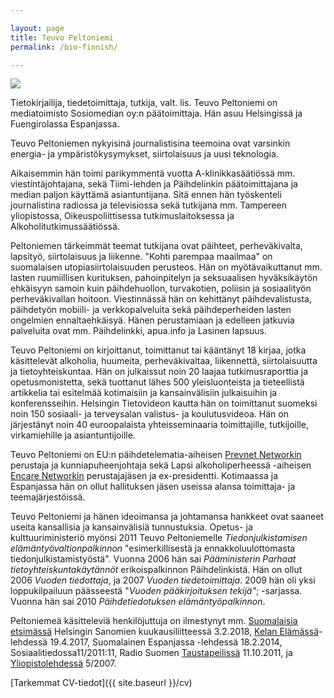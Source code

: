 ```yaml
---

layout: page
title: Teuvo Peltoniemi
permalink: /bio-finnish/

---
```


![](https://user-images.githubusercontent.com/1070946/203375342-2d6734c2-d2ba-4170-b5a2-01b768ea4bc1.jpeg)

Tietokirjailija, tiedetoimittaja, tutkija, valt. lis. Teuvo Peltoniemi on mediatoimisto Sosiomedian oy:n päätoimittaja. Hän asuu Helsingissä ja Fuengirolassa Espanjassa.

Teuvo Peltoniemen nykyisinä journalistisina teemoina ovat varsinkin energia- ja ympäristökysymykset, siirtolaisuus ja uusi teknologia. 

Aikaisemmin hän toimi parikymmentä vuotta A-klinikkasäätiössä mm. viestintäjohtajana, sekä Tiimi-lehden ja Päihdelinkin päätoimittajana ja  median paljon käyttämä asiantuntijana. Sitä ennen hän työskenteli journalistina radiossa ja televisiossa sekä tutkijana mm. Tampereen yliopistossa, Oikeuspoliittisessa tutkimuslaitoksessa ja Alkoholitutkimussäätiössä.

Peltoniemen tärkeimmät teemat tutkijana ovat päihteet, perheväkivalta, lapsityö, siirtolaisuus ja liikenne. "Kohti parempaa maailmaa" on suomalaisen utopiasiirtolaisuuden perusteos. Hän on myötävaikuttanut mm. lasten ruumiillisen kurituksen, pahoinpitelyn ja seksuaalisen hyväksikäytön ehkäisyyn samoin kuin päihdehuollon, turvakotien, poliisin ja sosiaalityön perheväkivallan hoitoon. Viestinnässä hän on kehittänyt päihdevalistusta, päihdetyön mobiili- ja verkkopalveluita sekä päihdeperheiden lasten ongelmien ennaltaehkäisyä. Hänen perustamiaan ja edelleen jatkuvia palveluita ovat mm. Päihdelinkki, apua.info ja Lasinen lapsuus.

Teuvo Peltoniemi on kirjoittanut, toimittanut tai kääntänyt 18 kirjaa, jotka käsittelevät alkoholia, huumeita, perheväkivaltaa, liikennettä, siirtolaisuutta ja tietoyhteiskuntaa. Hän on julkaissut noin 20 laajaa tutkimusraporttia ja opetusmonistetta, sekä tuottanut lähes 500 yleisluonteista ja tieteellistä artikkelia tai esitelmää kotimaisiin ja kansainvälisiin julkaisuihin ja konferensseihin. Helsingin Tietovideon kautta hän on toimittanut suomeksi noin 150 sosiaali- ja terveysalan valistus- ja koulutusvideoa. Hän on järjestänyt noin 40 euroopalaista yhteisseminaaria toimittajille, tutkijoille, virkamiehille ja asiantuntijoille. 

Teuvo Peltoniemi on EU:n päihdetelematia-aiheisen [Prevnet Networkin](http://www.prevnet.net) perustaja ja kunniapuheenjohtaja sekä Lapsi alkoholiperheessä -aiheisen [Encare Networkin](http://www.encare.info/) perustajajäsen ja ex-presidentti. Kotimaassa ja Espanjassa hän on ollut hallituksen jäsen useissa alansa toimittaja- ja teemajärjestöissä.

Teuvo Peltoniemi ja hänen ideoimansa ja johtamansa hankkeet ovat saaneet useita kansallisia ja kansainvälisiä tunnustuksia. Opetus- ja kulttuuriministeriö myönsi 2011 Teuvo Peltoniemelle _Tiedonjulkistamisen elämäntyövaltionpalkinnon_ "esimerkillisestä ja ennakkoluulottomasta tiedonjulkistamistyöstä". Vuonna 2006 hän sai _Pääministerin Parhaat tietoyhteiskuntakäytännöt_ erikoispalkinnon Päihdelinkistä. Hän on ollut 2006 _Vuoden tiedottaja_, ja 2007 _Vuoden tiedetoimittaja_. 2009 hän oli yksi loppukilpailuun päässeestä "_Vuoden pääkirjoituksen tekijä"_; -sarjassa. Vuonna hän sai 2010 _Päihdetiedotuksen elämäntyöpalkinnon_.

Peltoniemeä käsitteleviä henkilöjuttuja on ilmestynyt mm. [Suomalaisia etsimässä](https://nakoislehti.hs.fi/7ac11991-7cb4-4ac5-b364-a1c4f75cb3a7/10) Helsingin Sanomien kuukausiliitteessä 3.2.2018, [Kelan Elämässä](https://elamassa.fi/elakkeella/muutto-elakkeella-espanjaan-sosiaaliturva-ulkomailla)\-lehdessä 19.4.2017, Suomalainen Espanjassa -lehdessä 18.2.2014, Sosiaalitiedossa11/2011:11, Radio Suomen [Taustapeilissä](http://yle.fi/radiosuomi/taustapeili/2011/10/teuvo_peltoniemi_-_vaiettujen_aiheiden_aanitorvi_2940156.html) 11.10.2011, ja [Yliopistolehdessä](http://www.kolumbus.fi/teuvo.peltoniemi/files/Peltoniemi_Yliopisto_5-2007.pdf) 5/2007.

[Tarkemmat CV-tiedot]({{ site.baseurl }}/cv)

